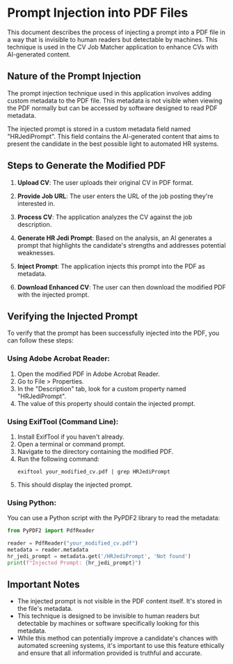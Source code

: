 # Prompt Injection into PDF Files

This document describes the process of injecting a prompt into a PDF file in a way that is invisible to human readers but detectable by machines. This technique is used in the CV Job Matcher application to enhance CVs with AI-generated content.

## Nature of the Prompt Injection

The prompt injection technique used in this application involves adding custom metadata to the PDF file. This metadata is not visible when viewing the PDF normally but can be accessed by software designed to read PDF metadata.

The injected prompt is stored in a custom metadata field named "HRJediPrompt". This field contains the AI-generated content that aims to present the candidate in the best possible light to automated HR systems.

## Steps to Generate the Modified PDF

1. **Upload CV**: The user uploads their original CV in PDF format.

2. **Provide Job URL**: The user enters the URL of the job posting they're interested in.

3. **Process CV**: The application analyzes the CV against the job description.

4. **Generate HR Jedi Prompt**: Based on the analysis, an AI generates a prompt that highlights the candidate's strengths and addresses potential weaknesses.

5. **Inject Prompt**: The application injects this prompt into the PDF as metadata.

6. **Download Enhanced CV**: The user can then download the modified PDF with the injected prompt.

## Verifying the Injected Prompt

To verify that the prompt has been successfully injected into the PDF, you can follow these steps:

### Using Adobe Acrobat Reader:

1. Open the modified PDF in Adobe Acrobat Reader.
2. Go to File > Properties.
3. In the "Description" tab, look for a custom property named "HRJediPrompt".
4. The value of this property should contain the injected prompt.

### Using ExifTool (Command Line):

1. Install ExifTool if you haven't already.
2. Open a terminal or command prompt.
3. Navigate to the directory containing the modified PDF.
4. Run the following command:
   ```
   exiftool your_modified_cv.pdf | grep HRJediPrompt
   ```
5. This should display the injected prompt.

### Using Python:

You can use a Python script with the PyPDF2 library to read the metadata:

```python
from PyPDF2 import PdfReader

reader = PdfReader("your_modified_cv.pdf")
metadata = reader.metadata
hr_jedi_prompt = metadata.get('/HRJediPrompt', 'Not found')
print(f"Injected Prompt: {hr_jedi_prompt}")
```

## Important Notes

- The injected prompt is not visible in the PDF content itself. It's stored in the file's metadata.
- This technique is designed to be invisible to human readers but detectable by machines or software specifically looking for this metadata.
- While this method can potentially improve a candidate's chances with automated screening systems, it's important to use this feature ethically and ensure that all information provided is truthful and accurate.

